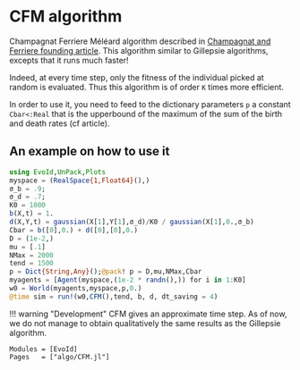 # CFM algorithm

Champagnat Ferriere Méléard algorithm described in [Champagnat and Ferriere founding article](https://linkinghub.elsevier.com/retrieve/pii/S0040580905001632). This algorithm similar to Gillepsie algorithms, excepts that it runs much faster!

Indeed, at every time step, only the fitness of the individual picked at random is evaluated. Thus this algorithm is of order ``K`` times more efficient.

In order to use it, you need to feed to the dictionary parameters `p` a constant `Cbar<:Real` that is the upperbound of the maximum of the sum of the birth and death rates (cf article).

## An example on how to use it
```julia
using EvoId,UnPack,Plots
myspace = (RealSpace{1,Float64}(),)
σ_b = .9;
σ_d = .7;
K0 = 1000
b(X,t) = 1.
d(X,Y,t) = gaussian(X[1],Y[1],σ_d)/K0 / gaussian(X[1],0.,σ_b)
Cbar = b([0],0.) + d([0],[0],0.)
D = (1e-2,)
mu = [.1]
NMax = 2000
tend = 1500
p = Dict{String,Any}();@pack! p = D,mu,NMax,Cbar
myagents = [Agent(myspace,(1e-2 * randn(),)) for i in 1:K0]
w0 = World(myagents,myspace,p,0.)
@time sim = run!(w0,CFM(),tend, b, d, dt_saving = 4)
```

!!! warning "Development"
    CFM gives an approximate time step. As of now, we do not manage to obtain qualitatively the same results as the Gillepsie algorithm.

```@autodocs
Modules = [EvoId]
Pages   = ["algo/CFM.jl"]
```
